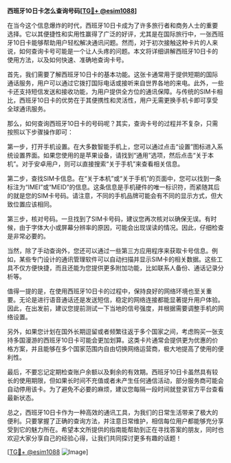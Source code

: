 **西班牙10日卡怎么查询号码[[TG💪+ @esim1088](https://t.me/s/esim1088)]**

在当今这个信息爆炸的时代，西班牙10日卡成为了许多旅行者和商务人士的重要选择。它以其便捷性和实用性赢得了广泛的好评，尤其是在国际旅行中，一张西班牙10日卡能够帮助用户轻松解决通讯问题。然而，对于初次接触这种卡片的人来说，如何查询卡号可能是一个让人头疼的问题。本文将详细讲解西班牙10日卡的使用方法，以及如何快速、准确地查询卡号。

首先，我们需要了解西班牙10日卡的基本功能。这张卡通常用于提供短期的国际通话服务，用户可以通过它拨打国际电话或接听来自世界各地的来电。此外，一些卡还支持短信发送和接收功能，为用户提供全方位的通讯保障。与传统的SIM卡相比，西班牙10日卡的优势在于其便携性和灵活性，用户无需更换手机卡即可享受全球通讯服务。

那么，如何查询西班牙10日卡的号码呢？其实，查询卡号的过程并不复杂，只需按照以下步骤操作即可：

第一步，打开手机设置。在大多数智能手机上，您可以通过点击“设置”图标进入系统设置界面。如果您使用的是苹果设备，请找到“通用”选项，然后点击“关于本机”。对于安卓用户，则可以直接搜索“关于手机”来查看相关信息。

第二步，查找SIM卡信息。在“关于本机”或“关于手机”的页面中，您可以找到一条标注为“IMEI”或“MEID”的信息。这条信息是手机硬件的唯一标识符，而紧随其后的就是您的SIM卡号码。请注意，不同的手机品牌可能会有不同的显示方式，但大致位置应该相同。

第三步，核对号码。一旦找到了SIM卡号码，建议您再次核对以确保无误。有时候，由于字体大小或屏幕分辨率的原因，可能会出现误读的情况。因此，仔细检查是非常必要的。

当然，除了手动查询外，您还可以通过一些第三方应用程序来获取卡号信息。例如，某些专门设计的通讯管理软件可以自动扫描并显示SIM卡的相关数据。这些工具不仅方便快捷，而且还能为您提供更多附加功能，比如联系人备份、通话记录分析等。

值得一提的是，在使用西班牙10日卡的过程中，保持良好的网络环境也至关重要。无论是进行语音通话还是发送短信，稳定的网络连接都能显著提升用户体验。因此，在出发前，建议您提前测试一下当地的信号强度，并根据需要调整手机的网络设置。

另外，如果您计划在国外长期逗留或者频繁往返于多个国家之间，考虑购买一张支持多国漫游的西班牙10日卡可能会更加划算。这类卡片通常会提供更为优惠的价格方案，并且能够在多个国家范围内自由切换网络运营商，极大地提高了使用的便利性。

最后，不要忘记定期检查账户余额以及剩余的有效期。西班牙10日卡虽然具有较长的使用期限，但如果长时间不充值或者未产生任何通信活动，部分服务商可能会自动停用该卡。为了避免不必要的麻烦，建议您每隔一段时间就登录官方平台查看最新状态。

总之，西班牙10日卡作为一种高效的通讯工具，为我们的日常生活带来了极大的便利。只要掌握了正确的查询方法，并注意日常维护，相信每位用户都能够充分享受到它的魅力所在。希望本文所提供的指南能帮助到正在寻找答案的朋友，同时也欢迎大家分享自己的经验心得，让我们共同探讨更多有趣的话题！

[[TG💪+ @esim1088](https://t.me/s/esim1088) ![Image](https://i.postimg.cc/4NQfJmqS/Snipaste-2025-05-13-00-14-12.png)]